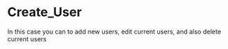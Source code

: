 # Create_User

In this case you can to add new users, edit current users, and also delete current users
